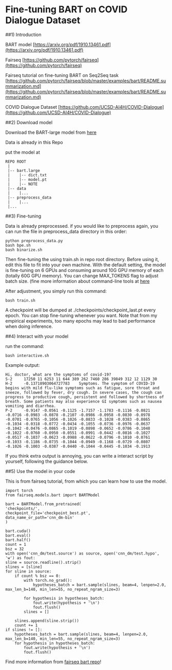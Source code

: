 # Fine-tuning BART on COVID Dialogue Dataset #

##1) Introduction

BART model [https://arxiv.org/pdf/1910.13461.pdf](https://arxiv.org/pdf/1910.13461.pdf)

Fairseq [https://github.com/pytorch/fairseq](https://github.com/pytorch/fairseq)

Fairseq tutorial on fine-tuning BART on Seq2Seq task [https://github.com/pytorch/fairseq/blob/master/examples/bart/README.summarization.md](https://github.com/pytorch/fairseq/blob/master/examples/bart/README.summarization.md)

COVID Dialogue Dataset [https://github.com/UCSD-AI4H/COVID-Dialogue](https://github.com/UCSD-AI4H/COVID-Dialogue)

##2) Download model

Download the BART-large model from [here](https://dl.fbaipublicfiles.com/fairseq/models/bart.large.tar.gz "here")

Data is already in this Repo

put the model at

    REPO ROOT
	 |
	 |-- bart.large
	 |	  |-- dict.txt
	 |	  |-- model.pt
	 |	  |-- NOTE
	 |-- data
	 |	  |...
	 |-- preprocess_data
	 |	  |...
	 |...

##3) Fine-tuning

Data is already preprocessed. if you would like to preprocess again, you can run the file in preprocess_data directory in this order:

    python preprocess_data.py
	bash bpe.sh
	bash binarize.sh

Then fine-tuning the using train.sh in repo root directory. Before using it, edit this file to fit into your own machine. With the default setting, the model is fine-tuning on 6 GPUs and consuming around 10G GPU memory of each (totally 60G GPU memory). You can change MAX_TOKENS flag to adjust batch size. (fine more information about command-line tools at [here](https://fairseq.readthedocs.io/en/latest/command_line_tools.html)

After adjustment, you simply run this command:

    bash train.sh

A checkpoint will be dumped at ./checkpoints/checkpoint_last.pt every epoch. You can stop fine-tuning whenever you want. Note that from my empirical experiments, too many epochs may lead to bad performance when doing inference.

##4) Interact with your model

run the command:

    bash interactive.sh

Example output:

    Hi, doctor, what are the symptoms of covid-19?
	S-2     17250 11 6253 11 644 389 262 7460 286 39849 312 12 1129 30
	H-2     -0.13718903064727783    Symptoms. The symptom of COVID-19 begins with mild flu-like symptoms such as fatigue, sore throat and sneeze, followed by fever, dry cough. In severe cases, the cough can progress to productive cough, persistent and followed by shortness of breath. Some patients may also experience GI symptoms such as nausea vomiting and diarrhea.
	P-2     -0.9147 -0.0561 -0.1125 -1.7157 -1.1783 -0.1116 -0.0821 -0.0716 -0.0983 -0.0878 -0.2107 -0.0986 -0.0958 -0.0830 -0.0978 -0.0701 -0.0765 -0.1056 -0.1026 -0.0833 -0.1028 -0.0383 -0.0865 -0.1034 -0.0318 -0.0772 -0.0434 -0.1055 -0.0736 -0.0976 -0.0637 -0.1042 -0.0476 -0.0865 -0.1019 -0.0898 -0.0652 -0.0786 -0.1048 -0.1022 -0.0760 -0.0950 -0.0551 -0.0991 -0.0442 -0.0816 -0.1027 -0.0517 -0.1037 -0.0623 -0.0988 -0.0622 -0.0796 -0.1010 -0.0761 -0.1033 -0.1186 -0.0735 -0.1044 -0.0949 -0.1168 -0.0729 -0.0807 -0.1026 -0.1003 -0.0387 -0.0440 -0.1044 -0.0445 -0.1034 -0.1913

If you think extra output is annoying, you can write a interact script by yourself, following the guidance below.

##5) Use the model in your code

This is from fairseq tutorial, from which you can learn how to use the model.

    import torch
	from fairseq.models.bart import BARTModel

	bart = BARTModel.from_pretrained(
    'checkpoints/',
    checkpoint_file='checkpoint_best.pt',
    data_name_or_path='cnn_dm-bin'
	)

	bart.cuda()
	bart.eval()
	bart.half()
	count = 1
	bsz = 32
	with open('cnn_dm/test.source') as source, open('cnn_dm/test.hypo', 'w') as fout:
    sline = source.readline().strip()
    slines = [sline]
    for sline in source:
        if count % bsz == 0:
            with torch.no_grad():
                hypotheses_batch = bart.sample(slines, beam=4, lenpen=2.0, max_len_b=140, min_len=55, no_repeat_ngram_size=3)

            for hypothesis in hypotheses_batch:
                fout.write(hypothesis + '\n')
                fout.flush()
            slines = []

        slines.append(sline.strip())
        count += 1
    if slines != []:
        hypotheses_batch = bart.sample(slines, beam=4, lenpen=2.0, max_len_b=140, min_len=55, no_repeat_ngram_size=3)
        for hypothesis in hypotheses_batch:
            fout.write(hypothesis + '\n')
            fout.flush()

Find more information from [fairseq bart repo](https://github.com/pytorch/fairseq/tree/master/examples/bart)!